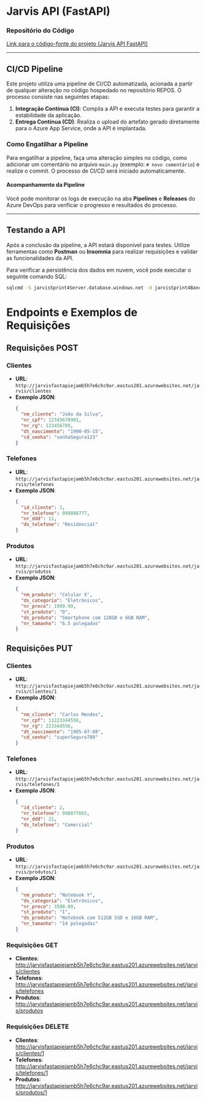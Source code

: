 # Jarvis API (FastAPI)

### Repositório do Código
[Link para o código-fonte do projeto (Jarvis API FastAPI)](https://github.com/vabdala2003/jarvis_api_python)

---

## CI/CD Pipeline

Este projeto utiliza uma pipeline de CI/CD automatizada, acionada a partir de qualquer alteração no código hospedado no repositório REPOS. O processo consiste nas seguintes etapas:

1. **Integração Contínua (CI)**: Compila a API e executa testes para garantir a estabilidade da aplicação.
2. **Entrega Contínua (CD)**: Realiza o upload do artefato gerado diretamente para o Azure App Service, onde a API é implantada.

### Como Engatilhar a Pipeline

Para engatilhar a pipeline, faça uma alteração simples no código, como adicionar um comentário no arquivo `main.py` (exemplo: `# novo comentário`) e realize o commit. O processo de CI/CD será iniciado automaticamente. 

#### Acompanhamento da Pipeline

Você pode monitorar os logs de execução na aba **Pipelines** e **Releases** do Azure DevOps para verificar o progresso e resultados do processo.

---

## Testando a API

Após a conclusão da pipeline, a API estará disponível para testes. Utilize ferramentas como **Postman** ou **Insomnia** para realizar requisições e validar as funcionalidades da API.

Para verificar a persistência dos dados em nuvem, você pode executar o seguinte comando SQL:

```bash
sqlcmd -S jarvisSprint4Server.database.windows.net -d jarvisSprint4Banco -U azureadmin -P rootpwSprint4
```

# Endpoints e Exemplos de Requisições

## Requisições POST

### Clientes
- **URL**: `http://jarvisfastapiejamb5h7e6chc9ar.eastus201.azurewebsites.net/jarvis/clientes`
- **Exemplo JSON**:
  ```json
  {
    "nm_cliente": "João da Silva",
    "nr_cpf": 12345678901,
    "nr_rg": 123456789,
    "dt_nascimento": "1990-05-15",
    "cd_senha": "senhaSegura123"
  }
  ```

### Telefones
- **URL**: `http://jarvisfastapiejamb5h7e6chc9ar.eastus201.azurewebsites.net/jarvis/telefones`
- **Exemplo JSON**:
  ```json
  {
    "id_cliente": 1,
    "nr_telefone": 999888777,
    "nr_ddd": 11,
    "ds_telefone": "Residencial"
  }
  ```
  
### Produtos
- **URL**: `http://jarvisfastapiejamb5h7e6chc9ar.eastus201.azurewebsites.net/jarvis/produtos`
- **Exemplo JSON**:
  ```json
  {
    "nm_produto": "Celular X",
    "ds_categoria": "Eletrônicos",
    "nr_preco": 1999.99,
    "st_produto": "D",
    "ds_produto": "Smartphone com 128GB e 6GB RAM",
    "nr_tamanho": "6.5 polegadas"
  }
  ```

## Requisições PUT

### Clientes
- **URL**: `http://jarvisfastapiejamb5h7e6chc9ar.eastus201.azurewebsites.net/jarvis/clientes/1`
- **Exemplo JSON**:
  ```json
  {
    "nm_cliente": "Carlos Mendes",
    "nr_cpf": 11223344556,
    "nr_rg": 223344556,
    "dt_nascimento": "1995-07-08",
    "cd_senha": "superSeguro789"
  }
  ```

### Telefones
- **URL**: `http://jarvisfastapiejamb5h7e6chc9ar.eastus201.azurewebsites.net/jarvis/telefones/1`
- **Exemplo JSON**:
  ```json
  {
    "id_cliente": 2,
    "nr_telefone": 998877665,
    "nr_ddd": 21,
    "ds_telefone": "Comercial"
  }
  ```
  
### Produtos
- **URL**: `http://jarvisfastapiejamb5h7e6chc9ar.eastus201.azurewebsites.net/jarvis/produtos/1`
- **Exemplo JSON**:
  ```json
  {
    "nm_produto": "Notebook Y",
    "ds_categoria": "Eletrônicos",
    "nr_preco": 3500.00,
    "st_produto": "I",
    "ds_produto": "Notebook com 512GB SSD e 16GB RAM",
    "nr_tamanho": "14 polegadas"
  }
  ```

### Requisições GET
- **Clientes**: http://jarvisfastapiejamb5h7e6chc9ar.eastus201.azurewebsites.net/jarvis/clientes
- **Telefones**: http://jarvisfastapiejamb5h7e6chc9ar.eastus201.azurewebsites.net/jarvis/telefones
- **Produtos**: http://jarvisfastapiejamb5h7e6chc9ar.eastus201.azurewebsites.net/jarvis/produtos

### Requisições DELETE
- **Clientes**: http://jarvisfastapiejamb5h7e6chc9ar.eastus201.azurewebsites.net/jarvis/clientes/1
- **Telefones**: http://jarvisfastapiejamb5h7e6chc9ar.eastus201.azurewebsites.net/jarvis/telefones/1
- **Produtos**: http://jarvisfastapiejamb5h7e6chc9ar.eastus201.azurewebsites.net/jarvis/produtos/1
